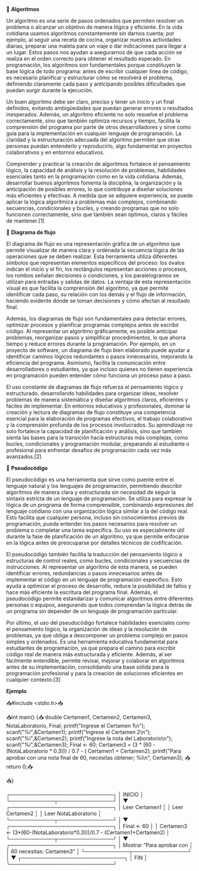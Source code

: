 
🧩 **Algoritmos**

Un algoritmo es una serie de pasos ordenados que permiten resolver un problema o alcanzar un objetivo de manera lógica y eficiente. En la vida cotidiana usamos algoritmos constantemente sin darnos cuenta; por ejemplo, al seguir una receta de cocina, organizar nuestras actividades diarias, preparar una maleta para un viaje o dar indicaciones para llegar a un lugar. Estos pasos nos ayudan a asegurarnos de que cada acción se realiza en el orden correcto para obtener el resultado esperado. En programación, los algoritmos son fundamentales porque constituyen la base lógica de todo programa: antes de escribir cualquier línea de código, es necesario planificar y estructurar cómo se resolverá el problema, definiendo claramente cada paso y anticipando posibles dificultades que puedan surgir durante la ejecución.

Un buen algoritmo debe ser claro, preciso y tener un inicio y un final definidos, evitando ambigüedades que puedan generar errores o resultados inesperados. Además, un algoritmo eficiente no solo resuelve el problema correctamente, sino que también optimiza recursos y tiempo, facilita la comprensión del programa por parte de otros desarrolladores y sirve como guía para la implementación en cualquier lenguaje de programación. La claridad y la estructuración adecuada del algoritmo permiten que otras personas puedan entenderlo y reproducirlo, algo fundamental en proyectos colaborativos y en entornos educativos.

Comprender y practicar la creación de algoritmos fortalece el pensamiento lógico, la capacidad de análisis y la resolución de problemas, habilidades esenciales tanto en la programación como en la vida cotidiana. Además, desarrollar buenos algoritmos fomenta la disciplina, la organización y la anticipación de posibles errores, lo que contribuye a diseñar soluciones más eficientes y efectivas. A medida que se adquiere experiencia, se puede aplicar la lógica algorítmica a problemas más complejos, combinando secuencias, condicionales y bucles, y creando programas que no solo funcionen correctamente, sino que también sean óptimos, claros y fáciles de mantener.[1]

🔄 **Diagrama de flujo**

El diagrama de flujo es una representación gráfica de un algoritmo que permite visualizar de manera clara y ordenada la secuencia lógica de las operaciones que se deben realizar. Esta herramienta utiliza diferentes símbolos que representan elementos específicos del proceso: los óvalos indican el inicio y el fin, los rectángulos representan acciones o procesos, los rombos señalan decisiones o condiciones, y los paralelogramos se utilizan para entradas y salidas de datos. La ventaja de esta representación visual es que facilita la comprensión del algoritmo, ya que permite identificar cada paso, su relación con los demás y el flujo de información, haciendo evidente dónde se toman decisiones y cómo afectan al resultado final.

Además, los diagramas de flujo son fundamentales para detectar errores, optimizar procesos y planificar programas complejos antes de escribir código. Al representar un algoritmo gráficamente, es posible anticipar problemas, reorganizar pasos y simplificar procedimientos, lo que ahorra tiempo y reduce errores durante la programación. Por ejemplo, en un proyecto de software, un diagrama de flujo bien elaborado puede ayudar a identificar caminos lógicos redundantes o pasos innecesarios, mejorando la eficiencia del programa. Asimismo, facilita la comunicación entre desarrolladores o estudiantes, ya que incluso quienes no tienen experiencia en programación pueden entender cómo funciona un proceso paso a paso.

El uso constante de diagramas de flujo refuerza el pensamiento lógico y estructurado, desarrollando habilidades para organizar ideas, resolver problemas de manera sistemática y diseñar algoritmos claros, eficientes y fáciles de implementar. En entornos educativos y profesionales, dominar la creación y lectura de diagramas de flujo constituye una competencia esencial para la elaboración de programas efectivos, el trabajo colaborativo y la comprensión profunda de los procesos involucrados. Su aprendizaje no solo fortalece la capacidad de planificación y análisis, sino que también sienta las bases para la transición hacia estructuras más complejas, como bucles, condicionales y programación modular, preparando al estudiante o profesional para enfrentar desafíos de programación cada vez más avanzados.[2]

💬 **Pseudocódigo**

El pseudocódigo es una herramienta que sirve como puente entre el lenguaje natural y los lenguajes de programación, permitiendo describir algoritmos de manera clara y estructurada sin necesidad de seguir la sintaxis estricta de un lenguaje de programación. Se utiliza para expresar la lógica de un programa de forma comprensible, combinando expresiones del lenguaje cotidiano con una organización lógica similar a la del código real. Esto facilita que cualquier persona, incluso sin conocimientos previos de programación, pueda entender los pasos necesarios para resolver un problema o completar una tarea específica. Su uso es especialmente útil durante la fase de planificación de un algoritmo, ya que permite enfocarse en la lógica antes de preocuparse por detalles técnicos de codificación.

El pseudocódigo también facilita la traducción del pensamiento lógico a estructuras de control reales, como bucles, condicionales y secuencias de instrucciones. Al representar un algoritmo de esta manera, se pueden identificar errores, redundancias o pasos innecesarios antes de implementar el código en un lenguaje de programación específico. Esto ayuda a optimizar el proceso de desarrollo, reduce la posibilidad de fallos y hace más eficiente la escritura del programa final. Además, el pseudocódigo permite estandarizar y comunicar algoritmos entre diferentes personas o equipos, asegurando que todos comprendan la lógica detrás de un programa sin depender de un lenguaje de programación particular.

Por último, el uso del pseudocódigo fortalece habilidades esenciales como el pensamiento lógico, la organización de ideas y la resolución de problemas, ya que obliga a descomponer un problema complejo en pasos simples y ordenados. Es una herramienta educativa fundamental para estudiantes de programación, ya que prepara el camino para escribir código real de manera más estructurada y eficiente. Además, al ser fácilmente entendible, permite revisar, mejorar y colaborar en algoritmos antes de su implementación, consolidando una base sólida para la programación profesional y para la creación de soluciones eficientes en cualquier contexto.[3]



**Ejemplo**


📥#include <stdio.h>📥

📥int main() {📥
    double Certamen1, Certamen2, Certamen3, NotaLaboratorio, Final;
    printf("Ingrese el Certamen 1\n");
    scanf("%i",&Certamen1);
    printf("Ingrese el Certamen 2\n");
    scanf("%i",&Certamen2);
    printf("Ingrese la nota del Laboratorio\n");
    scanf("%i",&Certamen3);
    Final <- 60;
    Certamen3 = (3 * (60 - (NotaLaboratorio * 0.3))) / 0.7 - ( Certamen1 + Certamen2);
    printf("Para aprobar con una nota final de 60, necesitas obtener; %i\n", Certamen3);
    📥return 0;📥

📥}



┌────────────────────────────┐
│        INICIO              │
└────────────┬───────────────┘
             │
             ▼
┌────────────────────────────┐
│ Leer Certamen1             │
│ Leer Certamen2             │
│ Leer NotaLaboratorio       │
└────────────┬───────────────┘
             │
             ▼
┌────────────────────────────┐
│ Final ← 60                 │
│ Certamen3 ← (3*(60-(NotaLaboratorio*0.3)))/0.7 - (Certamen1+Certamen2) │
└────────────┬───────────────┘
             │
             ▼
┌────────────────────────────┐
│ Mostrar “Para aprobar con  │
│ 60 necesitas: Certamen3”   │
└────────────┬───────────────┘
             │
             ▼
┌────────────────────────────┐
│          FIN               │
└────────────────────────────┘






